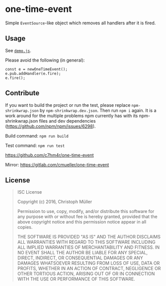 # one-time-event

Simple `EventSource`-like object which removes all handlers after it is fired.

## Usage

See [`demo.js`](https://github.com/c7hm4r/one-time-event/blob/master/demo.js).

Please avoid the following (in general):

    const e = newOneTimeEvent();
    e.pub.addHandler(e.fire);
    e.fire();

## Contribute

If you want to build the project or run the test, please replace `npm-shrinkwrap.json` by `npm-shrinkwrap.dev.json`. Then run `npm i` again.
It is a work around for the multiple problems npm currently has with its npm-shrinkwrap.json files and dev dependencies (https://github.com/npm/npm/issues/6298).

Build command: `npm run build`

Test command: `npm run test`

https://github.com/c7hm4r/one-time-event

Mirror: https://gitlab.com/cmueller/one-time-event

## License

> ISC License
> 
> Copyright (c) 2016, Christoph Müller
> 
> Permission to use, copy, modify, and/or distribute this software for any purpose with or without fee is hereby granted, provided that the above copyright notice and this permission notice appear in all copies.
> 
> THE SOFTWARE IS PROVIDED "AS IS" AND THE AUTHOR DISCLAIMS ALL WARRANTIES WITH REGARD TO THIS SOFTWARE INCLUDING ALL IMPLIED WARRANTIES OF MERCHANTABILITY AND FITNESS. IN NO EVENT SHALL THE AUTHOR BE LIABLE FOR ANY SPECIAL, DIRECT, INDIRECT, OR CONSEQUENTIAL DAMAGES OR ANY DAMAGES WHATSOEVER RESULTING FROM LOSS OF USE, DATA OR PROFITS, WHETHER IN AN ACTION OF CONTRACT, NEGLIGENCE OR OTHER TORTIOUS ACTION, ARISING OUT OF OR IN CONNECTION WITH THE USE OR PERFORMANCE OF THIS SOFTWARE.
